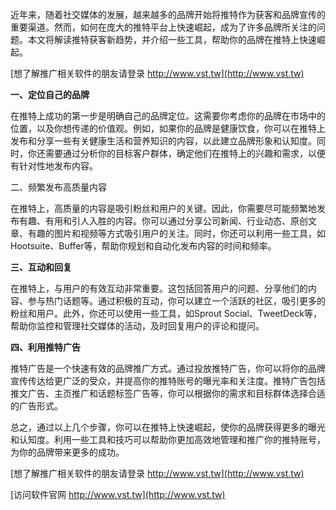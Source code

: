 近年来，随着社交媒体的发展，越来越多的品牌开始将推特作为获客和品牌宣传的重要渠道。然而，如何在庞大的推特平台上快速崛起，成为了许多品牌所关注的问题。本文将解读推特获客新趋势，并介绍一些工具，帮助你的品牌在推特上快速崛起。

[想了解推广相关软件的朋友请登录 http://www.vst.tw](http://www.vst.tw)

**一、定位自己的品牌**

在推特上成功的第一步是明确自己的品牌定位。这需要你考虑你的品牌在市场中的位置，以及你想传递的价值观。例如，如果你的品牌是健康饮食，你可以在推特上发布和分享一些有关健康生活和营养知识的内容，以此建立品牌形象和认知度。同时，你还需要通过分析你的目标客户群体，确定他们在推特上的兴趣和需求，以便有针对性地发布内容。

二、频繁发布高质量内容

在推特上，高质量的内容是吸引粉丝和用户的关键。因此，你需要尽可能频繁地发布有趣、有用和引人入胜的内容。你可以通过分享公司新闻、行业动态、原创文章、有趣的图片和视频等方式吸引用户的关注。同时，你还可以利用一些工具，如Hootsuite、Buffer等，帮助你规划和自动化发布内容的时间和频率。

**三、互动和回复**

在推特上，与用户的有效互动非常重要。这包括回答用户的问题、分享他们的内容、参与热门话题等。通过积极的互动，你可以建立一个活跃的社区，吸引更多的粉丝和用户。此外，你还可以使用一些工具，如Sprout Social、TweetDeck等，帮助你监控和管理社交媒体的活动，及时回复用户的评论和提问。

**四、利用推特广告**

推特广告是一个快速有效的品牌推广方式。通过投放推特广告，你可以将你的品牌宣传传达给更广泛的受众，并提高你的推特账号的曝光率和关注度。推特广告包括推文广告、主页推广和话题标签广告等，你可以根据你的需求和目标群体选择合适的广告形式。

总之，通过以上几个步骤，你可以在推特上快速崛起，使你的品牌获得更多的曝光和认知度。利用一些工具和技巧可以帮助你更加高效地管理和推广你的推特账号，为你的品牌带来更多的成功。

[想了解推广相关软件的朋友请登录 http://www.vst.tw](http://www.vst.tw)


[访问软件官网 http://www.vst.tw](http://www.vst.tw)
